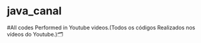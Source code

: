 # java_canal
#All codes Performed in Youtube videos.(Todos os códigos Realizados nos vídeos do Youtube.)🗂️
